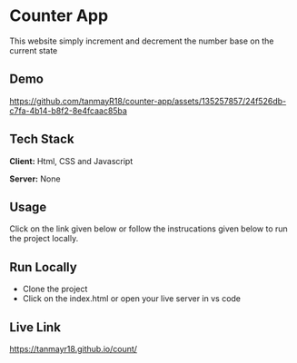
# Counter App

This website simply increment and decrement the number base on the current state
## Demo

https://github.com/tanmayR18/counter-app/assets/135257857/24f526db-c7fa-4b14-b8f2-8e4fcaac85ba


## Tech Stack

**Client:** Html, CSS and Javascript 

**Server:** None

## Usage

Click on the link given below or follow the instrucations given below to run the project locally.




## Run Locally

- Clone the project
- Click on the index.html or open your live server in  vs code






## Live Link

https://tanmayr18.github.io/count/
